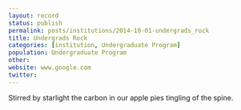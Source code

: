```yaml
---
layout: record
status: publish
permalink: posts/institutions/2014-10-01-undergrads_rock
title: Undergrads Rock
categories: [institution, Undergraduate Program]
population: Undergraduate Program
other: 
website: www.google.com
twitter: 
---
```


Stirred by starlight the carbon in our apple pies tingling of the spine.
